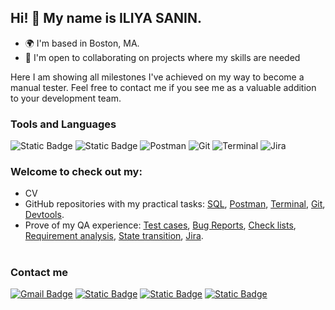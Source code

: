 ## Hi! 👋 My name is ILIYA SANIN.
* 🌍  I'm based in Boston, MA.
* 🤝  I'm open to collaborating on projects where my skills are needed
<p> Here I am showing all milestones I've achieved on my way to become a manual tester. Feel free to contact me if you see me as a valuable addition to your development team. </p>

### Tools and Languages  

![Static Badge](https://img.shields.io/badge/DEVTOOLS-yellow?style=for-the-badge)
![Static Badge](https://img.shields.io/badge/MySQL-lightblue?style=for-the-badge&logo=mysql)
![Postman](https://img.shields.io/badge/Postman-FF6C37?style=for-the-badge&logo=postman&logoColor=white)
![Git](https://img.shields.io/badge/git-%23F05033.svg?style=for-the-badge&logo=git&logoColor=white)
![Terminal](https://img.shields.io/badge/Terminal-00485B.svg?style=for-the-badge&logo=iterm2&logoColor=white)
![Jira](https://img.shields.io/badge/Jira.svg?style=for-the-badge&logo=iterm2&logoColor=white)

### Welcome to check out my:
* CV
* GitHub repositories with my practical tasks: [SQL](https://github.com/Iliya-Sanin/SQL), [Postman](https://github.com/Iliya-Sanin/Postman), [Terminal](https://github.com/Iliya-Sanin/Terminal.git), [Git](https://github.com/Iliya-Sanin/git.git), [Devtools](https://github.com/Iliya-Sanin/Devtools.git).
* Prove of my QA experience: [Test cases](https://docs.google.com/spreadsheets/d/14jJGkKE-_dsHoKDxv9vLEOiuVdoq1nghIAXShAxtGqM/edit?usp=sharing), [Bug Reports](https://docs.google.com/spreadsheets/d/1PcB0lMBvLAbC-182Xtb2DWlpNgbRFAeAY4_IThVkLvM/edit?usp=sharing), [Check lists](https://docs.google.com/spreadsheets/d/1M4U6JpDi8mtIIgrF1vO8SZwJ7qqzV4jZZsdfIvh4v80/edit?usp=sharing), [Requirement analysis](https://docs.google.com/spreadsheets/d/1o8A52A3gTyrYB0DvOBym1jpk1j_YVLWqHW_BHC4_eY8/edit?usp=sharing), [State transition](), [Jira](https://drive.google.com/drive/folders/1BoQLBtYOp_YeO3zy9egdarp1kDZgR-ms?usp=share_link).

#
### Contact me 

[![Gmail Badge](https://img.shields.io/badge/-iliya.sanin91@gmail.com-c14438?style=for-the-badge&logo=Gmail&logoColor=white&link=mailto:iliya.sanin91@gmail.com)](mailto:iliya.sanin91@gmail.com)
[![Static Badge](https://img.shields.io/badge/Telegram-blue?style=for-the-badge&logo=telegram)](https://t.me/IliyaS91)
[![Static Badge](https://img.shields.io/badge/LINKEDIN-blue?style=for-the-badge&logo=linkedin)](https://www.linkedin.com/in/iliya-sanin/)
[![Static Badge](https://img.shields.io/badge/GITHUB-black?style=for-the-badge&logo=github)](https://github.com/Iliya-Sanin/)
